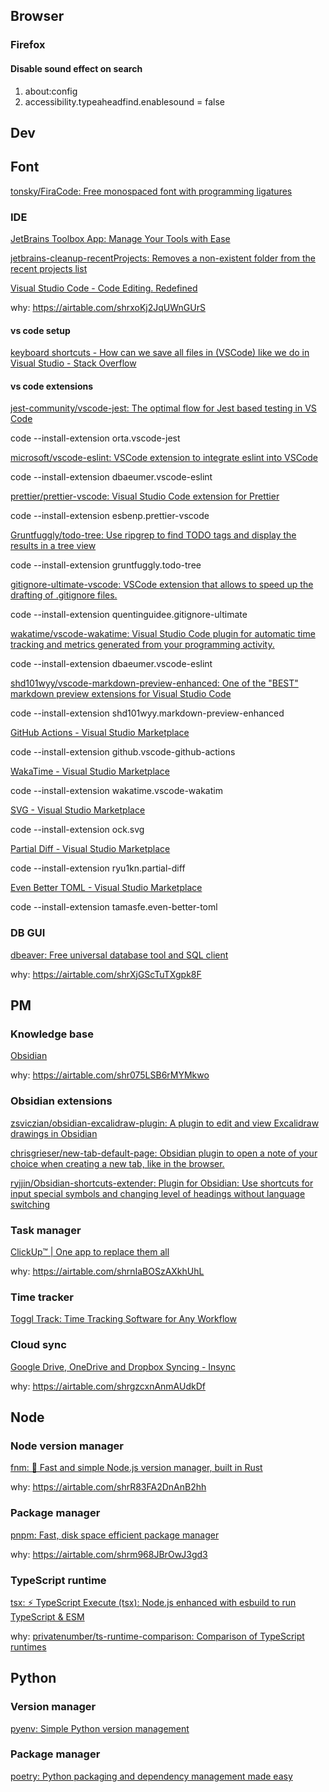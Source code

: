 ## Browser

### Firefox

#### Disable sound effect on search

1. about:config
2. accessibility.typeaheadfind.enablesound = false

## Dev

## Font

[tonsky/FiraCode: Free monospaced font with programming ligatures](https://github.com/tonsky/FiraCode)

### IDE

[JetBrains Toolbox App: Manage Your Tools with Ease](https://www.jetbrains.com/toolbox-app/)

[jetbrains-cleanup-recentProjects: Removes a non-existent folder from the recent projects list](https://github.com/andriyor/jetbrains-cleanup-recentProjects)

[Visual Studio Code - Code Editing. Redefined](https://code.visualstudio.com/)

why: https://airtable.com/shrxoKj2JqUWnGUrS

#### vs code setup

[keyboard shortcuts - How can we save all files in (VSCode) like we do in Visual Studio - Stack Overflow](https://stackoverflow.com/questions/37014171/how-can-we-save-all-files-in-vscode-like-we-do-in-visual-studio?answertab=scoredesc#tab-top)

#### vs code extensions

[jest-community/vscode-jest: The optimal flow for Jest based testing in VS Code](https://github.com/jest-community/vscode-jest)

code --install-extension orta.vscode-jest

[microsoft/vscode-eslint: VSCode extension to integrate eslint into VSCode](https://github.com/Microsoft/vscode-eslint)

code --install-extension dbaeumer.vscode-eslint

[prettier/prettier-vscode: Visual Studio Code extension for Prettier](https://github.com/prettier/prettier-vscode)

code --install-extension esbenp.prettier-vscode

[Gruntfuggly/todo-tree: Use ripgrep to find TODO tags and display the results in a tree view](https://github.com/Gruntfuggly/todo-tree)

code --install-extension gruntfuggly.todo-tree

[gitignore-ultimate-vscode: VSCode extension that allows to speed up the drafting of .gitignore files.](https://github.com/quentinguidee/gitignore-ultimate-vscode)

code --install-extension quentinguidee.gitignore-ultimate

[wakatime/vscode-wakatime: Visual Studio Code plugin for automatic time tracking and metrics generated from your programming activity.](https://github.com/wakatime/vscode-wakatime)

code --install-extension dbaeumer.vscode-eslint

[shd101wyy/vscode-markdown-preview-enhanced: One of the "BEST" markdown preview extensions for Visual Studio Code](https://github.com/shd101wyy/vscode-markdown-preview-enhanced)

code --install-extension shd101wyy.markdown-preview-enhanced

[GitHub Actions - Visual Studio Marketplace](https://marketplace.visualstudio.com/items?itemName=GitHub.vscode-github-actions)

code --install-extension github.vscode-github-actions

[WakaTime - Visual Studio Marketplace](https://marketplace.visualstudio.com/items?itemName=WakaTime.vscode-wakatime)

code --install-extension wakatime.vscode-wakatim

[SVG - Visual Studio Marketplace](https://marketplace.visualstudio.com/items?itemName=jock.svg)

code --install-extension ock.svg

[Partial Diff - Visual Studio Marketplace](https://marketplace.visualstudio.com/items?itemName=ryu1kn.partial-diff)

code --install-extension ryu1kn.partial-diff

[Even Better TOML - Visual Studio Marketplace](https://marketplace.visualstudio.com/items?itemName=tamasfe.even-better-toml)

code --install-extension tamasfe.even-better-toml


### DB GUI

[dbeaver: Free universal database tool and SQL client](https://github.com/dbeaver/dbeaver)

why: https://airtable.com/shrXjGScTuTXgpk8F

## PM

### Knowledge base

[Obsidian](https://obsidian.md)

why: https://airtable.com/shr075LSB6rMYMkwo

### Obsidian extensions

[zsviczian/obsidian-excalidraw-plugin: A plugin to edit and view Excalidraw drawings in Obsidian](https://github.com/zsviczian/obsidian-excalidraw-plugin)

[chrisgrieser/new-tab-default-page: Obsidian plugin to open a note of your choice when creating a new tab, like in the browser.](https://github.com/chrisgrieser/new-tab-default-page)

[ryjjin/Obsidian-shortcuts-extender: Plugin for Obsidian: Use shortcuts for input special symbols and changing level of headings without language switching](https://github.com/ryjjin/Obsidian-shortcuts-extender)

### Task manager

[ClickUp™ | One app to replace them all](https://clickup.com/)

why: https://airtable.com/shrnIaBOSzAXkhUhL

### Time tracker

[Toggl Track: Time Tracking Software for Any Workflow](https://toggl.com/track/)

### Cloud sync

[Google Drive, OneDrive and Dropbox Syncing - Insync](https://www.insynchq.com/)

why: https://airtable.com/shrgzcxnAnmAUdkDf

## Node

### Node version manager

[fnm: 🚀 Fast and simple Node.js version manager, built in Rust](https://github.com/Schniz/fnm)

why: https://airtable.com/shrR83FA2DnAnB2hh

### Package manager

[pnpm: Fast, disk space efficient package manager](https://github.com/pnpm/pnpm)

why: https://airtable.com/shrm968JBrOwJ3gd3

### TypeScript runtime

[tsx: ⚡️ TypeScript Execute (tsx): Node.js enhanced with esbuild to run TypeScript & ESM](https://github.com/esbuild-kit/tsx)

why: [privatenumber/ts-runtime-comparison: Comparison of TypeScript runtimes](https://github.com/privatenumber/ts-runtime-comparison)

## Python

### Version manager

[pyenv: Simple Python version management](https://github.com/pyenv/pyenv)

### Package manager

[poetry: Python packaging and dependency management made easy](https://github.com/python-poetry/poetry)
